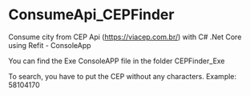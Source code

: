 # ConsumeApi_CEPFinder
Consume city from CEP Api (https://viacep.com.br/) with C# .Net Core using Refit - ConsoleApp

You can find the Exe ConsoleAPP file in the folder CEPFinder_Exe

To search, you have to put the CEP without any characters. Example: 58104170
